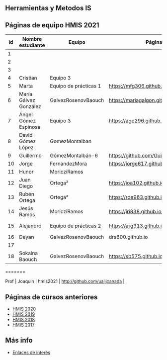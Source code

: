 ## Herramientas y Metodos IS

## Páginas de equipo HMIS 2021

id | Nombre estudiante  | Equipo | Página personal | Repositorio de Web de equipo 
-- | ----------------- | ----------------- | ----------------- | -----------------
1 | | | | 
2 | | | | 
3 | | | | 
4 |Cristian |Equipo 3 | | 
5 | Marta | Equipo de prácticas 1 | https://mfg306.github.io/ | 
6 | María Gálvez González | GalvezRosenovBaouch | https://mariagalgon.github.io/ | 
7 |Ángel Gómez Espinosa|Equipo 3|https://age296.github.io/| 
8 | David Gómez López | GomezMontalban | | 
9 |Guillermo |GómezMontalbán-6 |https://github.com/GuillermoMontalbanMartinez | 
10 | Jorge | FernandezMora | https://jorge617.github.io/ | 
11 | Hunor | MoricziRamos | |
12 | Juan Diego | Ortega² | https://joa102.github.io/hmis-repo01/ | https://github.com/joa102/hmis-repo01
13 | Rubén Ortega | Ortega² | https://roe963.github.io/hmis-repo01/ | 
14 | Jesús Ramos | MoricziRamos | https://jri838.github.io/ | 
15 |Alejandro |Equipo de prácticas 2 |https://arg313.github.io/ | https://github.com/arg313/hmis-repo01.git
16 | Deyan | GalvezRosenovBaouch | drs600.github.io | 
17 | | | | 
18 | Sokaina Baouch | GalvezRosenovBaouch | https://sb575.github.io/ | 


=======



Prof | Joaquin | hmis2021 | http://github.com/ualjjcanada  |


## Páginas de cursos anteriores
* [HMIS 2020](index2020.md)
* [HMIS 2019](index2019.md)
* [HMIS 2018](index2018.md)
* [HMIS 2017](index2017.md)

## Más info
* [Enlaces de interés](enlaces.md)
